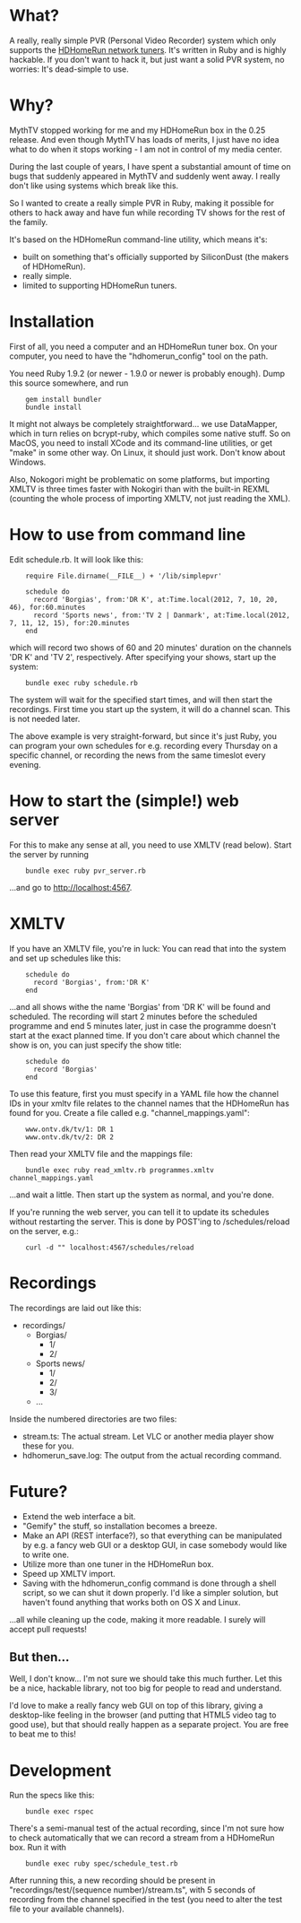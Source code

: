 What?
=====
A really, really simple PVR (Personal Video Recorder) system which only supports the
[HDHomeRun network tuners](http://www.silicondust.com/). It's written in Ruby and is highly hackable. If
you don't want to hack it, but just want a solid PVR system, no worries: It's dead-simple to use.

Why?
====
MythTV stopped working for me and my HDHomeRun box in the 0.25 release. And even though MythTV has loads
of merits, I just have no idea what to do when it stops working - I am not in control of my media center.

During the last couple of years, I have spent a substantial amount of time on bugs that suddenly appeared
in MythTV and suddenly went away. I really don't like using systems which break like this.

So I wanted to create a really simple PVR in Ruby, making it possible for others to hack away and have
fun while recording TV shows for the rest of the family.

It's based on the HDHomeRun command-line utility, which means it's:

* built on something that's officially supported by SiliconDust (the makers of HDHomeRun).
* really simple.
* limited to supporting HDHomeRun tuners.

Installation
============
First of all, you need a computer and an HDHomeRun tuner box. On your computer, you need to have the
"hdhomerun_config" tool on the path.

You need Ruby 1.9.2 (or newer - 1.9.0 or newer is probably enough). Dump this source somewhere, and run

        gem install bundler
        bundle install

It might not always be completely straightforward... we use DataMapper, which in turn relies on bcrypt-ruby,
which compiles some native stuff. So on MacOS, you need to install XCode and its command-line utilities, or
get "make" in some other way. On Linux, it should just work. Don't know about Windows.

Also, Nokogori might be problematic on some platforms, but importing XMLTV is three times faster with
Nokogiri than with the built-in REXML (counting the whole process of importing XMLTV, not just reading the
XML).

How to use from command line
============================
Edit schedule.rb. It will look like this:

        require File.dirname(__FILE__) + '/lib/simplepvr'
		
		schedule do
		  record 'Borgias', from:'DR K', at:Time.local(2012, 7, 10, 20, 46), for:60.minutes
		  record 'Sports news', from:'TV 2 | Danmark', at:Time.local(2012, 7, 11, 12, 15), for:20.minutes
		end

which will record two shows of 60 and 20 minutes' duration on the channels 'DR K' and 'TV 2', respectively. After
specifying your shows, start up the system:

        bundle exec ruby schedule.rb

The system will wait for the specified start times, and will then start the recordings. First time you start up
the system, it will do a channel scan. This is not needed later.

The above example is very straight-forward, but since it's just Ruby, you can program your own schedules for e.g.
recording every Thursday on a specific channel, or recording the news from the same timeslot every evening.

How to start the (simple!) web server
=====================================
For this to make any sense at all, you need to use XMLTV (read below). Start the server by running

        bundle exec ruby pvr_server.rb

...and go to [http://localhost:4567](http://localhost:4567).

XMLTV
=====
If you have an XMLTV file, you're in luck: You can read that into the system and set up schedules like this:

        schedule do
          record 'Borgias', from:'DR K'
		end

...and all shows withe the name 'Borgias' from 'DR K' will be found and scheduled. The recording will start 2
minutes before the scheduled programme and end 5 minutes later, just in case the programme doesn't start at the
exact planned time. If you don't care about which channel the show is on, you can just specify the show title:

        schedule do
          record 'Borgias'
        end

To use this feature, first you must specify in a YAML file how the channel IDs in your xmltv file relates to the
channel names that the HDHomeRun has found for you. Create a file called e.g. "channel_mappings.yaml":

        www.ontv.dk/tv/1: DR 1
		www.ontv.dk/tv/2: DR 2

Then read your XMLTV file and the mappings file:

        bundle exec ruby read_xmltv.rb programmes.xmltv channel_mappings.yaml

...and wait a little. Then start up the system as normal, and you're done.

If you're running the web server, you can tell it to update its schedules without restarting the server. This is
done by POST'ing to /schedules/reload on the server, e.g.:

        curl -d "" localhost:4567/schedules/reload

Recordings
==========
The recordings are laid out like this:

* recordings/
  * Borgias/
     * 1/
     * 2/
  * Sports news/
     * 1/
     * 2/
     * 3/
  * ...

Inside the numbered directories are two files:

* stream.ts: The actual stream. Let VLC or another media player show these for you.
* hdhomerun_save.log: The output from the actual recording command.

Future?
=======
* Extend the web interface a bit.
* "Gemify" the stuff, so installation becomes a breeze.
* Make an API (REST interface?), so that everything can be manipulated by e.g. a fancy web GUI or a desktop GUI,
  in case somebody would like to write one.
* Utilize more than one tuner in the HDHomeRun box.
* Speed up XMLTV import.
* Saving with the hdhomerun_config command is done through a shell script, so we can shut it down properly. I'd
  like a simpler solution, but haven't found anything that works both on OS X and Linux.

...all while cleaning up the code, making it more readable. I surely will accept pull requests!

But then...
-----------
Well, I don't know... I'm not sure we should take this much further. Let this be a nice, hackable library,
not too big for people to read and understand.

I'd love to make a really fancy web GUI on top of this library, giving a desktop-like feeling in the browser (and
putting that HTML5 video tag to good use), but that should really happen as a separate project. You are free to
beat me to this!

Development
===========
Run the specs like this:

        bundle exec rspec

There's a semi-manual test of the actual recording, since I'm not sure how to check automatically that
we can record a stream from a HDHomeRun box. Run it with

        bundle exec ruby spec/schedule_test.rb

After running this, a new recording should be present in "recordings/test/(sequence number)/stream.ts",
with 5 seconds of recording from the channel specified in the test (you need to alter the test file to
your available channels).